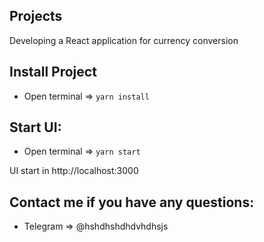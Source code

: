 ## Projects

Developing a React application for currency conversion

## Install Project
- Open terminal => `yarn install`

## Start UI:
- Open terminal => `yarn start`

UI start in http://localhost:3000

## Contact me if you have any questions:
- Telegram => @hshdhshdhdvhdhsjs